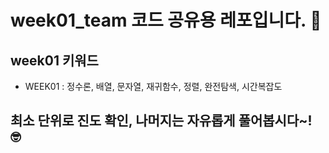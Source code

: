 # week01_team 코드 공유용 레포입니다. 👋

## week01 키워드
- WEEK01 : 정수론, 배열, 문자열, 재귀함수, 정렬, 완전탐색, 시간복잡도

## 최소 단위로 진도 확인, 나머지는 자유롭게 풀어봅시다~! 🤓
